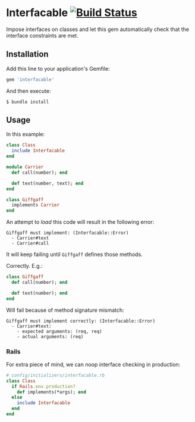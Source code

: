 # Interfacable [![Build Status](https://travis-ci.org/artemave/interfacable.svg?branch=master)](https://travis-ci.org/artemave/interfacable)

Impose interfaces on classes and let this gem automatically check that the interface constraints are met.

## Installation

Add this line to your application's Gemfile:

```ruby
gem 'interfacable'
```

And then execute:

    $ bundle install

## Usage

In this example:

```ruby
class Class
  include Interfacable
end

module Carrier
  def call(number); end

  def text(number, text); end
end

class Giffgaff
  implements Carrier
end
```

An attempt to _load_ this code will result in the following error:

    Giffgaff must implement: (Interfacable::Error)
      - Carrier#text
      - Carrier#call

It will keep failing until `Giffgaff` defines those methods.

Correctly. E.g.:

```ruby
class Giffgaff
  def call(number); end

  def text(number); end
end
```

Will fail because of method signature mismatch:

    Giffgaff must implement correctly: (Interfacable::Error)
      - Carrier#text:
        - expected arguments: (req, req)
        - actual arguments: (req)

### Rails

For extra piece of mind, we can noop interface checking in production:

```ruby
# config/initializers/interfacable.rb
class Class
  if Rails.env.production?
    def implements(*args); end
  else
    include Interfacable
  end
end
```
